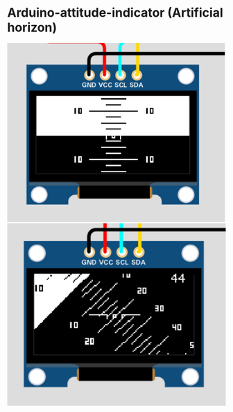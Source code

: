 # Arduino-attitude-indicator (Artificial horizon)
 
![Project demonstration](images/1.png)
![Project demonstration](images/2.png)
